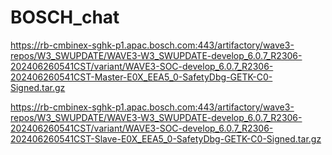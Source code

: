 # BOSCH_chat

https://rb-cmbinex-sghk-p1.apac.bosch.com:443/artifactory/wave3-repos/W3_SWUPDATE/WAVE3-W3_SWUPDATE-develop_6.0.7_R2306-202406260541CST/variant/WAVE3-SOC-develop_6.0.7_R2306-202406260541CST-Master-E0X_EEA5_0-SafetyDbg-GETK-C0-Signed.tar.gz


https://rb-cmbinex-sghk-p1.apac.bosch.com:443/artifactory/wave3-repos/W3_SWUPDATE/WAVE3-W3_SWUPDATE-develop_6.0.7_R2306-202406260541CST/variant/WAVE3-SOC-develop_6.0.7_R2306-202406260541CST-Slave-E0X_EEA5_0-SafetyDbg-GETK-C0-Signed.tar.gz
